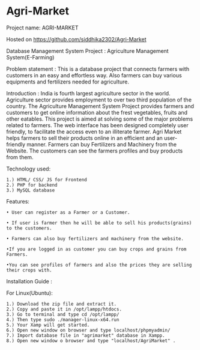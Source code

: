 # Agri-Market
Project name: AGRI-MARKET

Hosted on https://github.com/siddhika2302/Agri-Market

Database Management System Project : Agriculture Management System(E-Farming)

Problem statement  : 
	This is a database project that connects farmers with customers in an easy and effortless way. Also farmers can buy various equipments and fertilizers needed for agriculture.

Introduction :
	India is fourth largest agriculture sector in the world. Agriculture sector provides employment to over two third population of the country. The Agriculture Management System Project provides farmers and customers to get online information about the frest vegetables, fruits and other eatables. This project is aimed at solving some of the major problems related to farmers. The web interface has been designed completely user friendly, to facilitate the access even to an illiterate farmer. Agri Market helps farmers to sell their products online in an efficient and an user-friendly manner. Farmers can buy Fertilizers and Machinery from the Website. The customers can see the farmers profiles and buy products from them.

Technology used:

    1.) HTML/ CSS/ JS for Frontend
    2.) PHP for backend
    3.) MySQL database
    
Features:

    • User can register as a Farmer or a Customer.
    
    • If user is farmer then he will be able to sell his products(grains) to the customers.
    
    • Farmers can also buy fertilizers and machinery from the website.
    
    •If you are logged in as customer you can buy crops and grains from Farmers.
    
    •You can see profiles of farmers and also the prices they are selling their crops with.
    
Installation Guide :

 For Linux(Ubuntu):
    
    1.) Download the zip file and extract it.
    2.) Copy and paste it in /opt/lampp/htdocs.   
    3.) Go to terminal and type cd /opt/lampp/
    4.) Then type sudo ./manager-linux-x64.run
    5.) Your Xamp will get started.
    6.) Open new window on browser and type localhost/phpmyadmin/
    7.) Import database file in "agrimarket" database in Xampp.
    8.) Open new window o browser and type "localhost/AgriMarket" .

 
